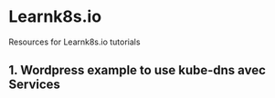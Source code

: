 # Learnk8s.io
Resources for Learnk8s.io tutorials

## 1. Wordpress example to use kube-dns avec Services


